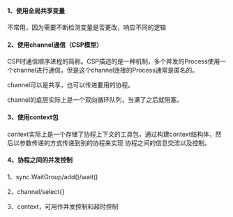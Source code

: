 #### 1、使用全局共享变量

不常用，因为需要不断检测变量是否更改，响应不同的逻辑

#### 2、使用channel通信（CSP模型）

CSP时通信顺序进程的简称。CSP描述的是一种机制，多个并发的Process使用一个channel进行通信，但是这个channel连接的Process通常是匿名的。

channel可以是共享，也可以传进要用的协程。

channel的底层实际上是一个双向循环队列，当满了之后就阻塞。

#### 3、使用context包

context实际上是一个存储了协程上下文的工具包，通过构建context结构体，然后以参数传递的方式传递到别的协程来实现  协程之间的信息交流以及控制。



#### 4、协程之间的并发控制

1、sync.WaitGroup/add()/wait()

2、channel/select{}

3、context，可用作并发控制和超时控制